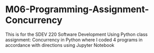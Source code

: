 # M06-Programming-Assignment-Concurrency
This is for the SDEV 220 Software Development Using Python class assignment: Concurrency in Python where I coded 4 programs in accordance with directions using Jupyter Notebook
